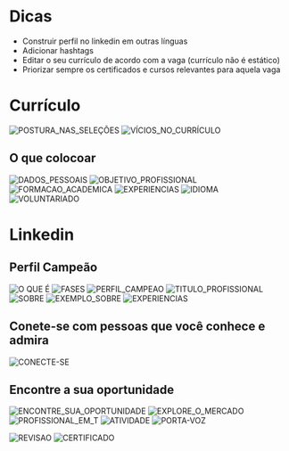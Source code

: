 # Dicas
 - Construir perfil no linkedin em outras línguas
 - Adicionar hashtags
 - Editar o seu currículo de acordo com a vaga (currículo não é estático)
 - Priorizar sempre os certificados e cursos relevantes para aquela vaga

# Currículo
![POSTURA_NAS_SELEÇÕES](image.png)
![VÍCIOS_NO_CURRÍCULO](image-1.png)
## O que colocoar
![DADOS_PESSOAIS](image-2.png)
![OBJETIVO_PROFISSIONAL](image-3.png)
![FORMACAO_ACADEMICA](image-4.png)
![EXPERIENCIAS](image-5.png)
![IDIOMA](image-6.png)
![VOLUNTARIADO](image-7.png)

# Linkedin
## Perfil Campeão
![O QUE É](image-8.png)
![FASES](image-9.png)
![PERFIL_CAMPEAO](image-10.png)
![TITULO_PROFISSIONAL](image-11.png)
![SOBRE](image-12.png)
![EXEMPLO_SOBRE](image-13.png)
![EXPERIENCIAS](image-14.png)
## Conete-se com pessoas que você conhece e admira
![CONECTE-SE](image-15.png)
## Encontre a sua oportunidade
![ENCONTRE_SUA_OPORTUNIDADE](image-16.png)
![EXPLORE_O_MERCADO](image-17.png)
![PROFISSIONAL_EM_T](image-18.png)
![ATIVIDADE](image-19.png)
![PORTA-VOZ](image-20.png)

![REVISAO](image-21.png)
![CERTIFICADO](image-22.png)